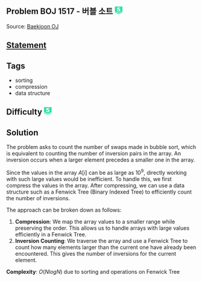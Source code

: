## Problem BOJ 1517 -  버블 소트 <img src="../../boj-icon/plat5.svg" alt="Platinum 5" width="20" height="20">
Source: [Baekjoon OJ](https://www.acmicpc.net/problem/1517)

## [Statement](https://www.acmicpc.net/problem/1517)

## Tags
- sorting
- compression
- data structure

## Difficulty <img src="../../boj-icon/plat5.svg" alt="Platinum 5" width="20" height="20">

## Solution
The problem asks to count the number of swaps made in bubble sort, which is equivalent to counting the number of inversion pairs in the array. An inversion occurs when a larger element precedes a smaller one in the array.

Since the values in the array $A[i]$ can be as large as $10^9$, directly working with such large values would be inefficient. To handle this, we first compress the values in the array. After compressing, we can use a data structure such as a Fenwick Tree (Binary Indexed Tree) to efficiently count the number of inversions.

The approach can be broken down as follows:

1. **Compression**: We map the array values to a smaller range while preserving the order. This allows us to handle arrays with large values efficiently in a Fenwick Tree.
2. **Inversion Counting**: We traverse the array and use a Fenwick Tree to count how many elements larger than the current one have already been encountered. This gives the number of inversions for the current element.

**Complexity**: $O(NlogN)$ due to sorting and operations on Fenwick Tree